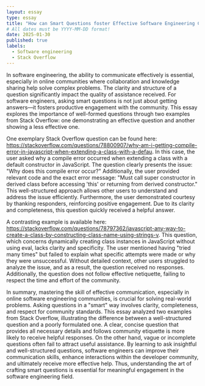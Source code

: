 ```yaml
---
layout: essay
type: essay
title: "How can Smart Questions foster Effective Software Engineering Communication"
# All dates must be YYYY-MM-DD format!
date: 2025-01-30
published: true
labels:
  - Software engineering
  - Stack Overflow
---
```




In software engineering, the ability to communicate effectively is essential, especially in online communities where collaboration and knowledge sharing help solve complex problems. The clarity and structure of a question significantly impact the quality of assistance received. For software engineers, asking smart questions is not just about getting answers—it fosters productive engagement with the community. This essay explores the importance of well-formed questions through two examples from Stack Overflow: one demonstrating an effective question and another showing a less effective one.

One exemplary Stack Overflow question can be found here: https://stackoverflow.com/questions/78800907/why-am-i-getting-compile-error-in-javascript-when-extending-a-class-with-a-defau. In this case, the user asked why a compile error occurred when extending a class with a default constructor in JavaScript. The question clearly presents the issue: "Why does this compile error occur?" Additionally, the user provided relevant code and the exact error message: "Must call super constructor in derived class before accessing 'this' or returning from derived constructor." This well-structured approach allows other users to understand and address the issue efficiently. Furthermore, the user demonstrated courtesy by thanking responders, reinforcing positive engagement. Due to its clarity and completeness, this question quickly received a helpful answer.

A contrasting example is available here: https://stackoverflow.com/questions/78797362/javascript-any-way-to-create-a-class-by-constructing-class-name-using-strings-v. This question, which concerns dynamically creating class instances in JavaScript without using eval, lacks clarity and specificity. The user mentioned having "tried many times" but failed to explain what specific attempts were made or why they were unsuccessful. Without detailed context, other users struggled to analyze the issue, and as a result, the question received no responses. Additionally, the question does not follow effective netiquette, failing to respect the time and effort of the community.

In summary, mastering the skill of effective communication, especially in online software engineering communities, is crucial for solving real-world problems. Asking questions in a "smart" way involves clarity, completeness, and respect for community standards. This essay analyzed two examples from Stack Overflow, illustrating the difference between a well-structured question and a poorly formulated one. A clear, concise question that provides all necessary details and follows community etiquette is more likely to receive helpful responses. On the other hand, vague or incomplete questions often fail to attract useful assistance. By learning to ask insightful and well-structured questions, software engineers can improve their communication skills, enhance interactions within the developer community, and ultimately receive more effective help. Thus, understanding the art of crafting smart questions is essential for meaningful engagement in the software engineering field.


